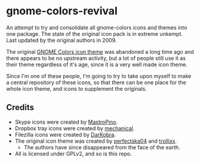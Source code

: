 # gnome-colors-revival

An attempt to try and consolidate all gnome-colors icons and themes into one package.
The state of the original icon pack is in extreme unkempt.
Last updated by the original authors in 2009.

The original [GNOME Colors icon theme](http://code.google.com/p/gnome-colors/)
was abandoned a long time ago and there appears to be no upstream activity,
but a lot of people still use it as their theme regardless of it's age, since
it is a very well made icon theme.

Since I'm one of these people, I'm going to try to take upon myself to make a
central repository of these icons, so that there can be one place for the whole
icon theme, and icons to supplement the originals.

## Credits
- Skype icons were created by [MastroPino](http://mastropino.deviantart.com/art/eSkype-204048506).
- Dropbox tray icons were created by [mechanical](http://gnome-look.org/content/show.php/Dropbox+Color+Status+Icons?content=132827).
- Filezilla icons were created by [DarKobra](http://darkobra.deviantart.com/art/FileZilla-Tango-Icon-103292389).
- The original icon theme was created by [perfectska04](https://code.google.com/u/perfectska04/) and [trollixx](https://code.google.com/u/trollixx/).
    - The authors have since disappeared from the face of the earth.
- All is licensed under GPLv2, and so is this repo.
